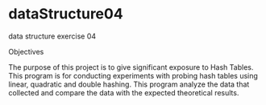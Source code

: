 dataStructure04
===============

data structure exercise 04

Objectives

The purpose of this project is to give significant exposure to Hash Tables. 
This program is for conducting experiments with probing hash tables using linear, quadratic and double hashing. 
This program analyze the data that collected and compare the data with the expected theoretical results.
